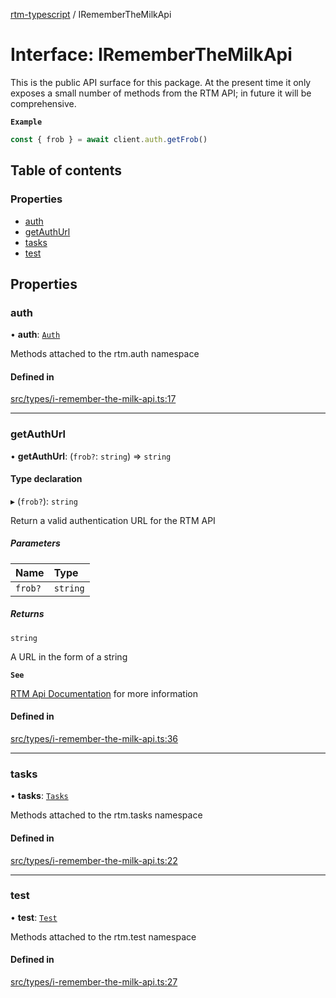 [rtm-typescript](../README.md) / IRememberTheMilkApi

# Interface: IRememberTheMilkApi

This is the public API surface for this package. At the present time it only exposes a small number of methods from the RTM API; in future it will be comprehensive.

**`Example`**

```TypeScript
const { frob } = await client.auth.getFrob()
```

## Table of contents

### Properties

- [auth](IRememberTheMilkApi.md#auth)
- [getAuthUrl](IRememberTheMilkApi.md#getauthurl)
- [tasks](IRememberTheMilkApi.md#tasks)
- [test](IRememberTheMilkApi.md#test)

## Properties

### auth

• **auth**: [`Auth`](Auth.md)

Methods attached to the rtm.auth namespace

#### Defined in

[src/types/i-remember-the-milk-api.ts:17](https://github.com/benwainwright/rtm-typescript/blob/d628068/src/types/i-remember-the-milk-api.ts#L17)

___

### getAuthUrl

• **getAuthUrl**: (`frob?`: `string`) => `string`

#### Type declaration

▸ (`frob?`): `string`

Return a valid authentication URL for the RTM API

##### Parameters

| Name | Type |
| :------ | :------ |
| `frob?` | `string` |

##### Returns

`string`

A URL in the form of a string

**`See`**

[RTM Api Documentation](https://www.rememberthemilk.com/services/api/authentication.rtm) for more information

#### Defined in

[src/types/i-remember-the-milk-api.ts:36](https://github.com/benwainwright/rtm-typescript/blob/d628068/src/types/i-remember-the-milk-api.ts#L36)

___

### tasks

• **tasks**: [`Tasks`](Tasks.md)

Methods attached to the rtm.tasks namespace

#### Defined in

[src/types/i-remember-the-milk-api.ts:22](https://github.com/benwainwright/rtm-typescript/blob/d628068/src/types/i-remember-the-milk-api.ts#L22)

___

### test

• **test**: [`Test`](Test.md)

Methods attached to the rtm.test namespace

#### Defined in

[src/types/i-remember-the-milk-api.ts:27](https://github.com/benwainwright/rtm-typescript/blob/d628068/src/types/i-remember-the-milk-api.ts#L27)
